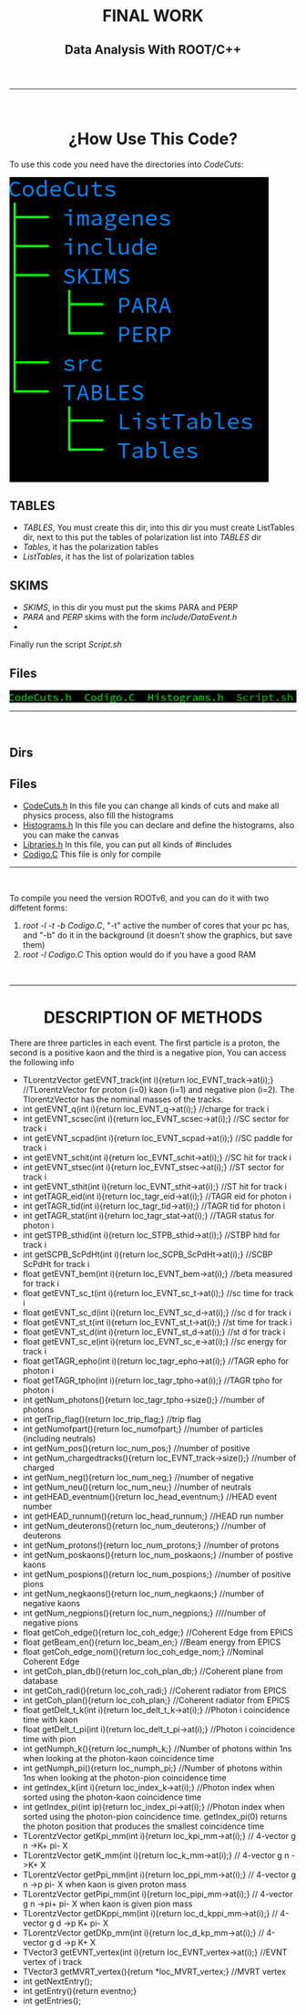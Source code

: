 <!DOCTYPE html>

<html lang="es">
  <head>
    <meta charset="UTF-8"/>
  </head>
  <body>		
    <header>	
      <h1 align="center">FINAL WORK</h1>
      <h2 align="center">Data Analysis With ROOT/C++</h2>
    </header>
    <hr/>
    <br/>
    <h1 align="center">¿How Use This Code?</h1>
    <p>To use this code you need have the directories into <em>CodeCuts</em>: </p>
    <img src="./READMEPIC/Dirs.png" align="center"/>
    <h2>TABLES</h2>
    <ul>
      <li><em>TABLES</em>, You must create this dir, into this dir you must create ListTables dir, next to this put the tables of polarization list into <em>TABLES</em> dir</li>
      <li><em>Tables</em>, it has the polarization tables</li>
      <li><em>ListTables</em>, it has the list of polarization tables</li>
    </ul>
    <h2>SKIMS</h2>
    <ul>
      <li><em>SKIMS</em>, in this dir you must put the skims PARA and PERP</li>
      <li><em>PARA</em> and <em>PERP</em> skims with the form <em>include/DataEvent.h</em></li>
      <li></li>
    </ul>
    <p>Finally run the script <em>Script.sh</em></p>
    <h2>Files</h2>
    <img src="./READMEPIC/Files.png" align="center"/>
    <hr/>
    <br/>
    <h2>Dirs</h2>
    <h2>Files</h2>
    <ul>
      <li><a href="./CodeCuts/CodeCuts.h">CodeCuts.h</a> In this file you can change all kinds of cuts and make all physics process, also fill the histograms</li>
      <li><a href="./CodeCuts/Histograms.h">Histograms.h</a> In this file you can declare and define the histograms, also you can make the canvas</li>
      <li><a href="./CodeCuts/include/Libraries.h">Libraries.h</a> In this file, you can put all kinds of #includes</li>
      <li><a href="./CodeCuts/Codigo.C">Codigo.C</a> This file is only for compile</li>
    </ul>
    <hr/>
    <br/>
    <p>To compile you need the version ROOTv6, and you can do it with two diffetent forms:</p>
    <ol>
      <li><em>root -l -t -b Codigo.C</em>, "-t" active the number of cores that your pc has, and "-b" do it in the background (it doesn't show the graphics, but save them)</li>
      <li><em>root -l Codigo.C</em> This option would do if you have a good RAM</li>
    </ol>
    <br/>
    <hr/>
    <h1 align="center">DESCRIPTION OF METHODS</h1>
    <p>There are three particles in each event. The first particle is a proton, the second is a positive kaon and the third is a negative pion, You can access the following info</p>
    <ul>
      <li> TLorentzVector getEVNT_track(int i){return loc_EVNT_track->at(i);} //TLorentzVector for proton (i=0) kaon (i=1) and negative pion (i=2). The TlorentzVector has the nominal masses of the tracks.</li>
      <li> int getEVNT_q(int i){return loc_EVNT_q->at(i);} //charge for track i</li>
      <li> int getEVNT_scsec(int i){return loc_EVNT_scsec->at(i);} //SC sector for track i</li>
      <li> int getEVNT_scpad(int i){return loc_EVNT_scpad->at(i);} //SC paddle for track i</li>
      <li> int getEVNT_schit(int i){return loc_EVNT_schit->at(i);} //SC hit for track i</li>
      <li> int getEVNT_stsec(int i){return loc_EVNT_stsec->at(i);} //ST sector for track i</li>
      <li> int getEVNT_sthit(int i){return loc_EVNT_sthit->at(i);} //ST hit for track i</li>
      <li> int getTAGR_eid(int i){return loc_tagr_eid->at(i);} //TAGR eid for photon i</li>
      <li> int getTAGR_tid(int i){return loc_tagr_tid->at(i);} //TAGR tid for photon i</li>
      <li> int getTAGR_stat(int i){return loc_tagr_stat->at(i);} //TAGR status for photon i</li>
      <li> int getSTPB_sthid(int i){return loc_STPB_sthid->at(i);} //STBP hitd for track i</li>
      <li> int getSCPB_ScPdHt(int i){return loc_SCPB_ScPdHt->at(i);} //SCBP ScPdHt for track i</li>
      <li> float getEVNT_bem(int i){return loc_EVNT_bem->at(i);} //beta measured for track i</li>
      <li> float getEVNT_sc_t(int i){return loc_EVNT_sc_t->at(i);} //sc time for track i</li>
      <li> float getEVNT_sc_d(int i){return loc_EVNT_sc_d->at(i);} //sc d for track i</li>
      <li> float getEVNT_st_t(int i){return loc_EVNT_st_t->at(i);} //st time for track i</li>
      <li> float getEVNT_st_d(int i){return loc_EVNT_st_d->at(i);} //st d for track i</li>
      <li> float getEVNT_sc_e(int i){return loc_EVNT_sc_e->at(i);} //sc energy for track i </li>
      <li> float getTAGR_epho(int i){return loc_tagr_epho->at(i);} //TAGR epho for photon i </li>
      <li> float getTAGR_tpho(int i){return loc_tagr_tpho->at(i);} //TAGR tpho for photon i </li>
      <li> int getNum_photons(){return loc_tagr_tpho->size();} //number of photons </li>
      <li> int getTrip_flag(){return loc_trip_flag;} //trip flag </li>
      <li> int getNumofpart(){return loc_numofpart;} //number of particles (including neutrals) </li>
      <li> int getNum_pos(){return loc_num_pos;} //number of positive </li>
      <li> int getNum_chargedtracks(){return loc_EVNT_track->size();} //number of charged </li>
      <li> int getNum_neg(){return loc_num_neg;} //number of negative </li>
      <li> int getNum_neu(){return loc_num_neu;} //number of neutrals </li>
      <li> int getHEAD_eventnum(){return loc_head_eventnum;} //HEAD event number </li>
      <li> int getHEAD_runnum(){return loc_head_runnum;} //HEAD run number </li>
      <li> int getNum_deuterons(){return loc_num_deuterons;} //number of deuterons </li>
      <li> int getNum_protons(){return loc_num_protons;} //number of protons </li>
      <li> int getNum_poskaons(){return loc_num_poskaons;} //number of postive kaons </li>
      <li> int getNum_pospions(){return loc_num_pospions;} //number of positive pions </li>
      <li> int getNum_negkaons(){return loc_num_negkaons;} //number of negative kaons </li>
      <li> int getNum_negpions(){return loc_num_negpions;} ////number of negative pions </li>
      <li> float getCoh_edge(){return loc_coh_edge;} //Coherent Edge from EPICS </li>
      <li> float getBeam_en(){return loc_beam_en;} //Beam energy from EPICS </li>
      <li> float getCoh_edge_nom(){return loc_coh_edge_nom;} //Nominal Coherent Edge </li>
      <li> int getCoh_plan_db(){return loc_coh_plan_db;} //Coherent plane from database </li>
      <li> int getCoh_radi(){return loc_coh_radi;} //Coherent radiator from EPICS </li>
      <li> int getCoh_plan(){return loc_coh_plan;} //Coherent radiator from EPICS </li>
      <li> float getDelt_t_k(int i){return loc_delt_t_k->at(i);} //Photon i coincidence time with kaon </li>
      <li> float getDelt_t_pi(int i){return loc_delt_t_pi->at(i);} //Photon i coincidence time with pion </li>
      <li> int getNumph_k(){return loc_numph_k;} //Number of photons within 1ns when looking at the photon-kaon coincidence time </li>
      <li> int getNumph_pi(){return loc_numph_pi;} //Number of photons within 1ns when looking at the photon-pion coincidence time </li>
      <li> int getIndex_k(int i){return loc_index_k->at(i);} //Photon index when sorted using the photon-kaon coincidence time </li>
      <li> int getIndex_pi(int ip){return loc_index_pi->at(i);} //Photon index when sorted using the photon-pion coincidence time. getIndex_pi(0) returns the photon position that produces the smallest coincidence time </li>
      <li> TLorentzVector getKpi_mm(int i){return loc_kpi_mm->at(i);} // 4-vector g n ->K+ pi- X </li>
      <li> TLorentzVector getK_mm(int i){return loc_k_mm->at(i);} // 4-vector g n ->K+ X </li>
      <li> TLorentzVector getPpi_mm(int i){return loc_ppi_mm->at(i);} // 4-vector g n ->p pi- X when kaon is given proton mass </li>
      <li> TLorentzVector getPipi_mm(int i){return loc_pipi_mm->at(i);} // 4-vector g n ->pi+ pi- X when kaon is given pion mass </li>
      <li> TLorentzVector getDKppi_mm(int i){return loc_d_kppi_mm->at(i);} // 4-vector g d ->p K+ pi- X </li>
      <li> TLorentzVector getDKp_mm(int i){return loc_d_kp_mm->at(i);} // 4-vector g d ->p K+ X </li>
      <li> TVector3 getEVNT_vertex(int i){return loc_EVNT_vertex->at(i);} //EVNT vertex of i track </li>
      <li> TVector3 getMVRT_vertex(){return *loc_MVRT_vertex;} //MVRT vertex </li>
      <li> int getNextEntry(); </li>
      <li> int getEntry(){return eventno;} </li>
      <li> int getEntries(); </li>      
    </ul>


  </body>
</html>
